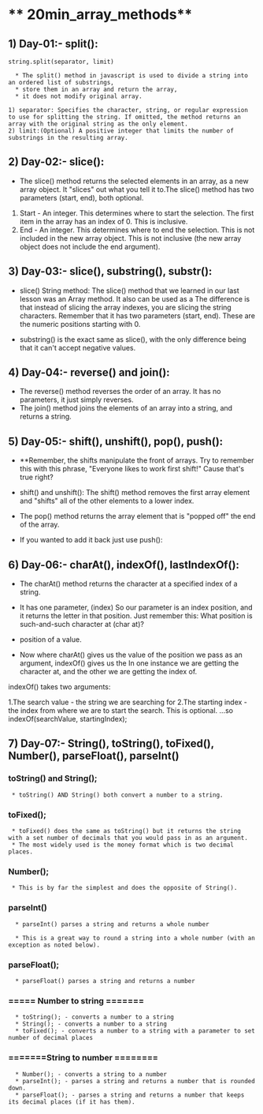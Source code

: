 # ** 20min_array_methods**


## 1) Day-01:- split():

 `string.split(separator, limit)`
   

      * The split() method in javascript is used to divide a string into an ordered list of substrings,
      * store them in an array and return the array,
      * it does not modify original array.

    1) separator: Specifies the character, string, or regular expression to use for splitting the string. If omitted, the method returns an array with the original string as the only element.
    2) limit:(Optional) A positive integer that limits the number of substrings in the resulting array.



## 2) Day-02:- slice():


   * The slice() method returns the selected elements in an array, as a new array object. It "slices" out what you tell it to.The slice() method has two parameters (start, end), both optional.

   1) Start - An integer. This determines where to start the selection. The first item in the array
      has an index of 0. This is inclusive.
   2) End - An integer. This determines where to end the selection. This is not included in the new
   array object. This is not inclusive (the new array object does not include the end argument).


  
## 3) Day-03:- slice(), substring(), substr():

  * slice()
   String method:
   The slice() method that we learned in our last lesson was an Array method. It also can be used as a
   The difference is that instead of slicing the array indexes, you are slicing the string characters.
   Remember that it has two parameters (start, end). These are the numeric positions starting with 0.

  * substring() is the exact same as slice(), with the only difference being that it can't accept negative values.



## 4) Day-04:- reverse() and join():

 * The reverse() method reverses the order of an array. It has no parameters, it just simply reverses.
 * The join() method joins the elements of an array into a string, and returns a string.



## 5) Day-05:- shift(), unshift(), pop(), push():

 * **Remember, the shifts manipulate the front of arrays. Try to remember this with this phrase,
      "Everyone likes to work first shift!" Cause that's true right?

 * shift() and unshift(): The shift() method removes the first array element and "shifts" all of the other elements to a lower index.
 * The pop() method returns the array element that is "popped off" the end of the array.
 * If you wanted to add it back just use push():



 ## 6) Day-06:- charAt(), indexOf(), lastIndexOf():

 * The charAt() method returns the character at a specified index of a string.

 * It has one parameter, (index) So our parameter is an index position, and it returns the letter in that position. Just remember this:
   What position is such-and-such character at (char at)?

  * position of a value.
  * Now where charAt() gives us the value of the position we pass as an argument, indexOf() gives us the In one instance we are getting the character at, and the    other we are getting the index of.
   
   indexOf() takes two arguments:

   1.The search value - the string we are searching for
   2.The starting index - the index from where we are to start the search. This is optional.
   ...so indexOf(searchValue, startingIndex);



## 7) Day-07:- String(), toString(), toFixed(), Number(), parseFloat(), parseInt()

   ### toString() and String();


     * toString() AND String() both convert a number to a string.


   ### toFixed();


     * toFixed() does the same as toString() but it returns the string with a set number of decimals that you would pass in as an argument.
     * The most widely used is the money format which is two decimal places.

   ### Number();


     * This is by far the simplest and does the opposite of String(). 


   ### parseInt()
      
      * parseInt() parses a string and returns a whole number
      
      * This is a great way to round a string into a whole number (with an exception as noted below).
   


   ### parseFloat();
      
      * parseFloat() parses a string and returns a number

   ### ===== Number to string =======

      * toString(); - converts a number to a string
      * String(); - converts a number to a string
      * toFixed(); - converts a number to a string with a parameter to set number of decimal places


   ### =======String to number ========

      * Number(); - converts a string to a number
      * parseInt(); - parses a string and returns a number that is rounded down.
      * parseFloat(); - parses a string and returns a number that keeps its decimal places (if it has them).











